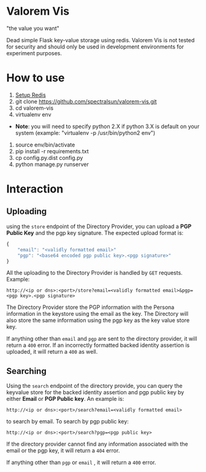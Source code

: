 # Valorem Vis

"the value you want"


Dead simple Flask key-value storage using redis. Valorem Vis is not tested for security and should only be used in development environments for experiment purposes.


# How to use

1. [Setup Redis](http://redis.io/topics/quickstart)
1. git clone https://github.com/spectralsun/valorem-vis.git
1. cd valorem-vis
1. virtualenv env
  - **Note**: you will need to specify python 2.X if python 3.X is default on your system (example: "virtualenv -p /usr/bin/python2 env")
1. source env/bin/activate
1. pip install -r requirements.txt
1. cp config.py.dist config.py
1. python manage.py runserver

# Interaction
## Uploading
using the ``store`` endpoint of the Directory Provider, you can upload a **PGP Public Key** and the pgp key signature.
The expected upload format is:
```javascript
{
    "email": "<validly formatted email>"
    "pgp": "<base64 encoded pgp public key>.<pgp signature>"
}
```

All the uploading to the Directory Provider is handled by ``GET`` requests.
Example:
```
http://<ip or dns>:<port>/store?email=<validly formatted email>&pgp=<pgp key>.<pgp signature>
```
The Directory Provider store the PGP information with the Persona information in the keystore using the email as the key. The Directory will also store the same information using the pgp key as the key value store key.

If anything other than ``email`` and ``pgp`` are sent to the directory provider, it will return a ``400`` error. If an incorrectly formatted backed identity assertion is uploaded, it will return a ``400`` as well.

## Searching
Using the ``search`` endpoint of the directory provide, you can query the keyvalue store for the backed identity assertion and pgp public key by either **Email** or **PGP Public key**.
An example is:
```
http://<ip or dns>:<port>/search?email=<validly formatted email>
```
to search by email. To search by pgp public key:
```
http://<ip or dns>:<port>/search?pgp=<pgp public key>
```

If the directory provider cannot find any information associated with the email or the pgp key, it will return a ``404`` error.

If anything other than ``pgp`` or ``email`` , it will return a ``400`` error.
